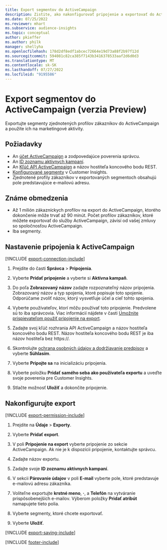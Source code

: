 ```yaml
---
title: Export segmentov do ActiveCampaign
description: Zistite, ako nakonfigurovať pripojenie a exportovať do ActiveCampaign.
ms.date: 07/25/2022
ms.reviewer: mhart
ms.subservice: audience-insights
ms.topic: conceptual
author: pkieffer
ms.author: philk
manager: shellyha
ms.openlocfilehash: 178d2df8edf1abcec72664e19d73a88f2b97f12d
ms.sourcegitcommit: 594081c82ca385f7143b3416378533aaf2d6d0d3
ms.translationtype: MT
ms.contentlocale: sk-SK
ms.lasthandoff: 07/27/2022
ms.locfileid: "9195586"
---
```

# <a name="export-segments-to-activecampaign-preview"></a>Export segmentov do ActiveCampaign (verzia Preview)

Exportujte segmenty zjednotených profilov zákazníkov do ActiveCampaign a použite ich na marketingové aktivity.

## <a name="prerequisites"></a>Požiadavky

- An [účet ActiveCampaign](https://www.activecampaign.com/) a zodpovedajúce poverenia správcu.
- An [ID zoznamu aktívnych kampaní](https://help.activecampaign.com/hc/articles/360000030559-How-to-create-a-list-in-ActiveCampaign).
- An [Kľúč API ActiveCampaign](https://help.activecampaign.com/hc/articles/207317590-Getting-started-with-the-API#how-to-obtain-your-activecampaign-api-url-and-key) a názov hostiteľa koncového bodu REST.
- [Konfigurované segmenty](segments.md) v Customer Insights.
- Zjednotené profily zákazníkov v exportovaných segmentoch obsahujú pole predstavujúce e-mailovú adresu.

## <a name="known-limitations"></a>Známe obmedzenia

- Až 1 milión zákazníckych profilov na export do ActiveCampaign, ktorého dokončenie môže trvať až 90 minút. Počet profilov zákazníkov, ktoré môžete exportovať do služby ActiveCampaign, závisí od vašej zmluvy so spoločnosťou ActiveCampaign.
- Iba segmenty.

## <a name="set-up-connection-to-activecampaign"></a>Nastavenie pripojenia k ActiveCampaign

[!INCLUDE [export-connection-include](includes/export-connection-admn.md)]

1. Prejdite do časti **Správca** > **Pripojenia**.

1. Vyberte **Pridať pripojenie** a vyberte si **Aktívna kampaň**.

1. Do poľa **Zobrazovaný názov** zadajte rozpoznateľný názov pripojenia. Zobrazovaný názov a typ spojenia, ktoré popisuje toto spojenie. Odporúčame zvoliť názov, ktorý vysvetľuje účel a cieľ tohto spojenia.

1. Vyberte používateľov, ktorí môžu používať toto pripojenie. Predvolene sú to iba správcovia. Viac informácií nájdete v časti [Umožnite prispievateľom použiť pripojenie na export](connections.md#allow-contributors-to-use-a-connection-for-exports).

1. Zadajte svoj kľúč rozhrania API ActiveCampaign a názov hostiteľa koncového bodu REST. Názov hostiteľa koncového bodu REST je iba názov hostiteľa bez https://.

1. Skontrolujte [ochrana osobných údajov a dodržiavanie predpisov](connections.md#data-privacy-and-compliance) a vyberte **Súhlasím**.

1. Vyberte **Pripojte sa** na inicializáciu pripojenia.

1. Vyberte položku **Pridať samého seba ako používateľa exportu** a uveďte svoje poverenia pre Customer Insights.

1. Stlačte možnosť **Uložiť** a dokončite pripojenie.

## <a name="configure-an-export"></a>Nakonfigurujte export

[!INCLUDE [export-permission-include](includes/export-permission.md)]

1. Prejdite na **Údaje** > **Exporty**.

1. Vyberte **Pridať export**.

1. V poli **Pripojenie na export** vyberte pripojenie zo sekcie ActiveCampaign. Ak nie je k dispozícii pripojenie, kontaktujte správcu.

1. Zadajte názov exportu.

1. Zadajte svoje **ID zoznamu aktívnych kampaní**.

1. V sekcii **Párovanie údajov** v poli **E-mail** vyberte pole, ktoré predstavuje e-mailovú adresu zákazníka.

1. Voliteľne exportujte **krstné meno**, **·**, a **Telefón** na vytváranie prispôsobenejších e-mailov. Výberom položky **Pridať atribút** namapujete tieto polia.

1. Vyberte segmenty, ktoré chcete exportovať.

1. Vyberte **Uložiť**.

[!INCLUDE [export-saving-include](includes/export-saving.md)]

[!INCLUDE [footer-include](includes/footer-banner.md)]
